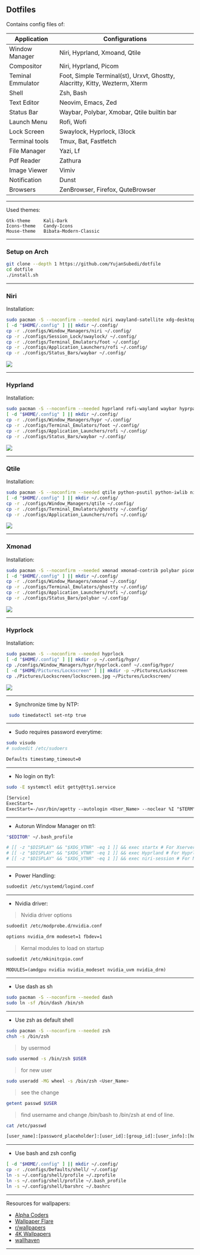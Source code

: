 ## Dotfiles

Contains config files of:

| Application       | Configurations                                                              |
| ----------------- | --------------------------------------------------------------------------- |
| Window Manager    | Niri, Hyprland, Xmoand, Qtile                                               |
| Compositor        | Niri, Hyprland, Picom                                                       |
| Teminal Emmulator | Foot, Simple Terminal(st), Urxvt, Ghostty, Alacritty, Kitty, Wezterm, Xterm |
| Shell             | Zsh, Bash                                                                   |
| Text Editor       | Neovim, Emacs, Zed                                                          |
| Status Bar        | Waybar, Polybar, Xmobar, Qtile builtin bar                                  |
| Launch Menu       | Rofi, Wofi                                                                  |
| Lock Screen       | Swaylock, Hyprlock, I3lock                                                  |
| Terminal tools    | Tmux, Bat, Fastfetch                                                        |
| File Manager      | Yazi, Lf                                                                    |
| Pdf Reader        | Zathura                                                                     |
| Image Viewer      | Vimiv                                                                       |
| Notification      | Dunst                                                                       |
| Browsers          | ZenBrowser, Firefox, QuteBrowser                                            |

-----
Used themes:

    Gtk-theme     Kali-Dark
    Icons-theme   Candy-Icons
    Mouse-theme   Bibata-Modern-Classic
-----

### Setup on Arch

``` bash
git clone --depth 1 https://github.com/YujanSubedi/dotfile
cd dotfile
./install.sh
```

-----

### Niri

Installation:

``` bash
sudo pacman -S --noconfirm --needed niri xwayland-satellite xdg-desktop-portal-gtk xdg-desktop-portal-gnome waybar foot swaybg swaylock
[ -d "$HOME/.config" ] || mkdir ~/.config/
cp -r ./configs/Window_Managers/niri ~/.config/
cp -r ./configs/Session_Lock/swaylock/ ~/.config/
cp -r ./configs/Terminal_Emulators/foot ~/.config/
cp -r ./configs/Application_Launchers/rofi ~/.config/
cp -r ./configs/Status_Bars/waybar ~/.config/
```

![](./Screenshots/Niri.jpg)

-----

### Hyprland

Installation:

``` bash
sudo pacman -S --noconfirm --needed hyprland rofi-wayland waybar hyprpaper foot
[ -d "$HOME/.config" ] || mkdir ~/.config/
cp -r ./configs/Window_Managers/hypr ~/.config/
cp -r ./configs/Terminal_Emulators/foot ~/.config/
cp -r ./configs/Application_Launchers/rofi ~/.config/
cp -r ./configs/Status_Bars/waybar ~/.config/
```

![](./Screenshots/Hyprland.jpg)

-----

### Qtile

Installation:

``` bash
sudo pacman -S --noconfirm --needed qtile python-psutil python-iwlib nitrogen picom rofi ghostty
[ -d "$HOME/.config" ] || mkdir ~/.config/
cp -r ./configs/Window_Managers/qtile ~/.config/
cp -r ./configs/Terminal_Emulators/ghostty ~/.config/
cp -r ./configs/Application_Launchers/rofi ~/.config/
```

![](./Screenshots/Qtile.jpg)

-----

### Xmonad

Installation:

``` bash
sudo pacman -S --noconfirm --needed xmonad xmonad-contrib polybar picom nitrogen rofi ghostty
[ -d "$HOME/.config" ] || mkdir ~/.config/
cp -r ./configs/Window_Managers/xmonad ~/.config/
cp -r ./configs/Terminal_Emulators/ghostty ~/.config/
cp -r ./configs/Application_Launchers/rofi ~/.config/
cp -r ./configs/Status_Bars/polybar ~/.config/
```

![](./Screenshots/Xmonad.jpg)

-----

### Hyprlock

Installation:

``` bash
sudo pacman -S --noconfirm --needed hyprlock
[ -d "$HOME/.config" ] || mkdir -p ~/.config/hypr/
cp ./configs/Window_Managers/hypr/hyprlock.conf ~/.config/hypr/
[ -d "$HOME/Pictures/Lockscreen" ] || mkdir -p ~/Pictures/Lockscreen
cp ./Pictures/Lockscreen/lockscreen.jpg ~/Pictures/Lockscreen/
```

![](./Screenshots/Hyprlock.jpg)

-----

- Synchronize time by NTP:

``` bash
 sudo timedatectl set-ntp true
```

-----

- Sudo requires password everytime:

``` bash
sudo visudo
# sudoedit /etc/sudoers
```

``` txt
Defaults timestamp_timeout=0
```

-----

- No login on tty1:

``` bash
sudo -E systemctl edit getty@tty1.service
```

``` txt
[Service]
ExecStart=
ExecStart=-/usr/bin/agetty --autologin <User_Name> --noclear %I "$TERM"
```

-----

- Autorun Window Manager on tt1:

``` bash
"$EDITOR" ~/.bash_profile
```

``` bash
# [[ -z "$DISPLAY" && "$XDG_VTNR" -eq 1 ]] && exec startx # For Xserver based WM, requires .xinitrc
# [[ -z "$DISPLAY" && "$XDG_VTNR" -eq 1 ]] && exec Hyprland # For Hyprland
# [[ -z "$DISPLAY" && "$XDG_VTNR" -eq 1 ]] && exec niri-session # For Niri
```

-----

- Power Handling:

``` bash
sudoedit /etc/systemd/logind.conf
```

-----

- Nvidia driver:

>Nvidia driver options

``` bash
sudoedit /etc/modprobe.d/nvidia.conf
```

``` txt
options nvidia_drm modeset=1 fbdev=1
```

>Kernal modules to load on startup

``` bash
sudoedit /etc/mkinitcpio.conf
```

``` txt
MODULES=(amdgpu nvidia nvidia_modeset nvidia_uvm nvidia_drm)
```

-----

- Use dash as sh

``` bash
sudo pacman -S --noconfirm --needed dash
sudo ln -sf /bin/dash /bin/sh
```

-----

- Use zsh as default shell

```bash
sudo pacman -S --noconfirm --needed zsh
chsh -s /bin/zsh
```

>by usermod

```bash
sudo usermod -s /bin/zsh $USER
```

>for new user

```bash
sudo useradd -MG wheel -s /bin/zsh <User_Name>
```

> see the change

```bash
getent passwd $USER
```

>find username and change /bin/bash to /bin/zsh at end of line.

``` bash
cat /etc/passwd
```

``` txt
[user_name]:[password_placeholder]:[user_id]:[group_id]:[user_info]:[home_direcotry]:bin/zsh
```

-----

- Use bash and zsh config

``` bash
[ -d "$HOME/.config" ] || mkdir ~/.config/
cp -r ./configs/Defaults/shell/ ~/.config/
ln -s ~/.config/shell/profile ~/.zprofile
ln -s ~/.config/shell/profile ~/.bash_profile
ln -s ~/.config/shell/barshrc ~/.bashrc
```

-----

Resources for wallpapers:

- [Alpha Coders](https://wall.alphacoders.com)
- [Wallpaper Flare](https://www.wallpaperflare.com/)
- [r/wallpapers](https://www.reddit.com/r/wallpapers/)
- [4K Wallpapers](https://4kwallpapers.com/)
- [wallhaven](https://wallhaven.cc/)

-----
